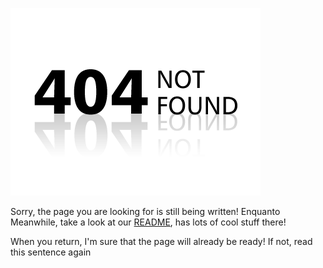 ![404](../../images/404.png)

Sorry, the page you are looking for is still being written! Enquanto Meanwhile, take a look at our [README](../../README.md), has lots of cool stuff there!

When you return, I'm sure that the page will already be ready! If not, read this sentence again
